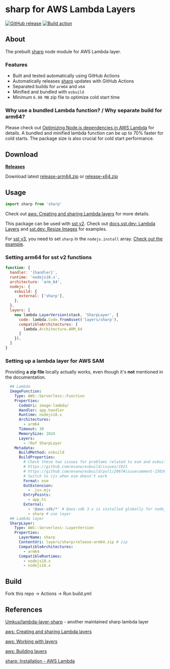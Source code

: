# sharp for AWS Lambda Layers

[![GitHub release](https://img.shields.io/github/tag/pH200/sharp-layer.svg)](https://github.com/pH200/sharp-layer/tags)
[![Build action](https://github.com/pH200/sharp-layer/actions/workflows/build.yml/badge.svg)](https://github.com/pH200/sharp-layer/actions/workflows/build.yml)

## About

The prebuilt [sharp](https://www.npmjs.com/package/sharp) node module for AWS Lambda layer.

### Features

- Built and tested automatically using GitHub Actions
- Automatically releases [sharp](https://www.npmjs.com/package/sharp) updates with GitHub Actions
- Separated builds for `arm64` and `x64`
- Minified and bundled with `esbuild`
- Minimum `6.98 MB` zip file to optimize cold start time

### Why use a bundled Lambda function? / Why separate build for arm64?

Please check out [Optimizing Node.js dependencies in AWS Lambda](https://aws.amazon.com/blogs/compute/optimizing-node-js-dependencies-in-aws-lambda/) for details. A bundled and minified lambda function can be up to 70% faster for cold starts. The package size is also crucial for cold start performance.

## Download

[**Releases**](https://github.com/pH200/sharp-layer/releases)

Download latest [release-arm64.zip](https://github.com/pH200/sharp-layer/releases/latest/download/release-arm64.zip) or [release-x64.zip](https://github.com/pH200/sharp-layer/releases/latest/download/release-x64.zip)

## Usage

```js
import sharp from 'sharp'
```

Check out [aws: Creating and sharing Lambda layers](https://docs.aws.amazon.com/lambda/latest/dg/configuration-layers.html) for more details.

This package can be used with [sst v2](https://v2.sst.dev). Check out [docs.sst.dev: Lambda Layers](https://v2.sst.dev/advanced/lambda-layers) and [sst.dev: Resize Images](https://guide.sst.dev/examples/how-to-automatically-resize-images-with-serverless.html) for examples.

For [sst v3](https://sst.dev), you need to set `sharp` in the `nodejs.install` array. [Check out the example](https://sst.dev/docs/examples/#sharp-image-resizer).

### Setting arm64 for sst v2 functions

```js
function: {
  handler: '{handler}',
  runtime: 'nodejs18.x',
  architecture: 'arm_64',
  nodejs: {
    esbuild: {
      external: ['sharp'],
    },
  },
  layers: [
    new lambda.LayerVersion(stack, 'SharpLayer', {
      code: lambda.Code.fromAsset('layers/sharp'),
      compatibleArchitectures: [
        lambda.Architecture.ARM_64
      ]
    }),
  ]
}
```

### Setting up a lambda layer for AWS SAM

Providing **a zip file** locally actually works, even though it's **not** mentioned in the documentation.

```yml
  ## Lambda
  ImageFunction:
    Type: AWS::Serverless::Function
    Properties:
      CodeUri: image-lambda/
      Handler: app.handler
      Runtime: nodejs18.x
      Architectures:
        - arm64
      Timeout: 30
      MemorySize: 1024
      Layers:
        - !Ref SharpLayer
    Metadata:
      BuildMethod: esbuild
      BuildProperties:
        # Check these two issues for problems related to esm and esbuild
        # https://github.com/evanw/esbuild/issues/1921
        # https://github.com/evanw/esbuild/pull/2067#issuecomment-1503688128
        # Switch to cjs when esm doesn't work
        Format: esm
        OutExtension:
          - .js=.mjs
        EntryPoints:
          - app.ts
        External:
          - '@aws-sdk/*' # @aws-sdk 3.x is installed globally for nodejs18.x
          - sharp # use layer
  ## Lambda layer
  SharpLayer:
    Type: AWS::Serverless::LayerVersion
    Properties:
      LayerName: sharp
      ContentUri: layers/sharp/release-arm64.zip # zip
      CompatibleArchitectures:
        - arm64
      CompatibleRuntimes:
        - nodejs18.x
        - nodejs16.x
```

## Build

Fork this repo -> Actions -> Run build.yml

## References

[Umkus/lambda-layer-sharp](https://github.com/Umkus/lambda-layer-sharp) - another maintained sharp lambda layer

[aws: Creating and sharing Lambda layers](https://docs.aws.amazon.com/lambda/latest/dg/configuration-layers.html)

[aws: Working with layers](https://docs.aws.amazon.com/serverless-application-model/latest/developerguide/serverless-sam-cli-layers.html)

[aws: Building layers](https://docs.aws.amazon.com/serverless-application-model/latest/developerguide/building-layers.html)

[sharp: Installation - AWS Lambda](https://sharp.pixelplumbing.com/install#aws-lambda)
